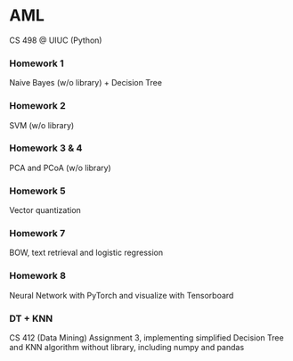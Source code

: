 # AML
CS 498 @ UIUC (Python)
### Homework 1
Naive Bayes (w/o library) + Decision Tree

### Homework 2
SVM (w/o library)

### Homework 3 & 4
PCA and PCoA (w/o library)

### Homework 5
Vector quantization

### Homework 7
BOW, text retrieval and logistic regression

### Homework 8
Neural Network with PyTorch and visualize with Tensorboard

### DT + KNN
CS 412 (Data Mining) Assignment 3, implementing simplified Decision Tree and KNN algorithm without library, including numpy and pandas
